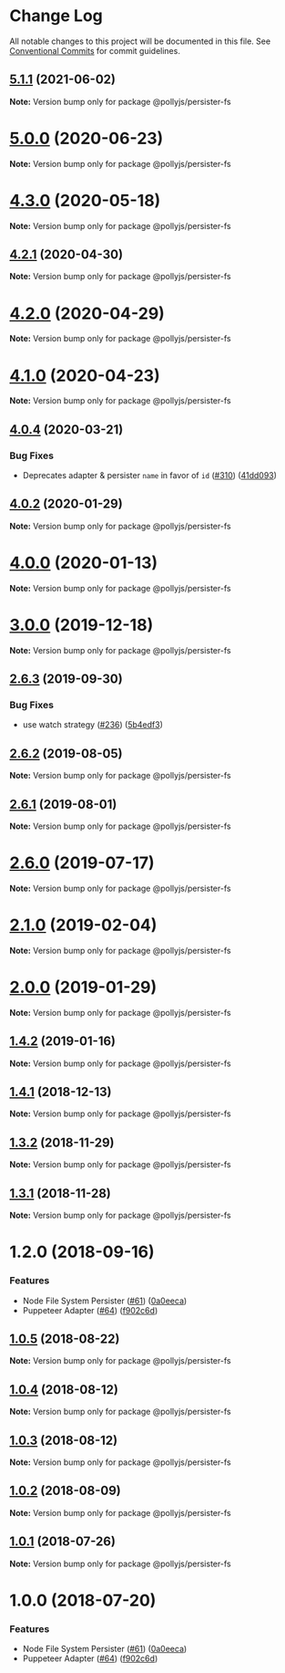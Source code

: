 # Change Log

All notable changes to this project will be documented in this file.
See [Conventional Commits](https://conventionalcommits.org) for commit guidelines.

## [5.1.1](https://github.com/netflix/pollyjs/tree/master/packages/@pollyjs/persister-fs/compare/v5.1.0...v5.1.1) (2021-06-02)

**Note:** Version bump only for package @pollyjs/persister-fs





# [5.0.0](https://github.com/netflix/pollyjs/tree/master/packages/@pollyjs/persister-fs/compare/v4.3.0...v5.0.0) (2020-06-23)

**Note:** Version bump only for package @pollyjs/persister-fs





# [4.3.0](https://github.com/netflix/pollyjs/tree/master/packages/@pollyjs/persister-fs/compare/v4.2.1...v4.3.0) (2020-05-18)

**Note:** Version bump only for package @pollyjs/persister-fs





## [4.2.1](https://github.com/netflix/pollyjs/tree/master/packages/@pollyjs/persister-fs/compare/v4.2.0...v4.2.1) (2020-04-30)

**Note:** Version bump only for package @pollyjs/persister-fs





# [4.2.0](https://github.com/netflix/pollyjs/tree/master/packages/@pollyjs/persister-fs/compare/v4.1.0...v4.2.0) (2020-04-29)

**Note:** Version bump only for package @pollyjs/persister-fs





# [4.1.0](https://github.com/netflix/pollyjs/tree/master/packages/@pollyjs/persister-fs/compare/v4.0.4...v4.1.0) (2020-04-23)

**Note:** Version bump only for package @pollyjs/persister-fs





## [4.0.4](https://github.com/netflix/pollyjs/tree/master/packages/@pollyjs/persister-fs/compare/v4.0.3...v4.0.4) (2020-03-21)


### Bug Fixes

* Deprecates adapter & persister `name` in favor of `id` ([#310](https://github.com/netflix/pollyjs/tree/master/packages/@pollyjs/persister-fs/issues/310)) ([41dd093](https://github.com/netflix/pollyjs/tree/master/packages/@pollyjs/persister-fs/commit/41dd093))





## [4.0.2](https://github.com/netflix/pollyjs/tree/master/packages/@pollyjs/persister-fs/compare/v4.0.1...v4.0.2) (2020-01-29)

**Note:** Version bump only for package @pollyjs/persister-fs





# [4.0.0](https://github.com/netflix/pollyjs/tree/master/packages/@pollyjs/persister-fs/compare/v3.0.2...v4.0.0) (2020-01-13)

**Note:** Version bump only for package @pollyjs/persister-fs





# [3.0.0](https://github.com/netflix/pollyjs/tree/master/packages/@pollyjs/persister-fs/compare/v2.7.0...v3.0.0) (2019-12-18)

**Note:** Version bump only for package @pollyjs/persister-fs





## [2.6.3](https://github.com/netflix/pollyjs/tree/master/packages/@pollyjs/persister-fs/compare/v2.6.2...v2.6.3) (2019-09-30)


### Bug Fixes

* use watch strategy ([#236](https://github.com/netflix/pollyjs/tree/master/packages/@pollyjs/persister-fs/issues/236)) ([5b4edf3](https://github.com/netflix/pollyjs/tree/master/packages/@pollyjs/persister-fs/commit/5b4edf3))





## [2.6.2](https://github.com/netflix/pollyjs/tree/master/packages/@pollyjs/persister-fs/compare/v2.6.1...v2.6.2) (2019-08-05)

**Note:** Version bump only for package @pollyjs/persister-fs





## [2.6.1](https://github.com/netflix/pollyjs/tree/master/packages/@pollyjs/persister-fs/compare/v2.6.0...v2.6.1) (2019-08-01)

**Note:** Version bump only for package @pollyjs/persister-fs





# [2.6.0](https://github.com/netflix/pollyjs/tree/master/packages/@pollyjs/persister-fs/compare/v2.5.0...v2.6.0) (2019-07-17)

**Note:** Version bump only for package @pollyjs/persister-fs





# [2.1.0](https://github.com/netflix/pollyjs/tree/master/packages/@pollyjs/persister-fs/compare/v2.0.0...v2.1.0) (2019-02-04)

**Note:** Version bump only for package @pollyjs/persister-fs





# [2.0.0](https://github.com/netflix/pollyjs/tree/master/packages/@pollyjs/persister-fs/compare/v1.4.2...v2.0.0) (2019-01-29)

**Note:** Version bump only for package @pollyjs/persister-fs





## [1.4.2](https://github.com/netflix/pollyjs/tree/master/packages/@pollyjs/persister-fs/compare/v1.4.1...v1.4.2) (2019-01-16)

**Note:** Version bump only for package @pollyjs/persister-fs





## [1.4.1](https://github.com/netflix/pollyjs/tree/master/packages/@pollyjs/persister-fs/compare/v1.4.0...v1.4.1) (2018-12-13)

**Note:** Version bump only for package @pollyjs/persister-fs





## [1.3.2](https://github.com/netflix/pollyjs/tree/master/packages/@pollyjs/persister-fs/compare/v1.3.1...v1.3.2) (2018-11-29)

**Note:** Version bump only for package @pollyjs/persister-fs





## [1.3.1](https://github.com/netflix/pollyjs/tree/master/packages/@pollyjs/persister-fs/compare/v1.2.0...v1.3.1) (2018-11-28)

**Note:** Version bump only for package @pollyjs/persister-fs





<a name="1.2.0"></a>
# 1.2.0 (2018-09-16)


### Features

* Node File System Persister ([#61](https://github.com/netflix/pollyjs/tree/master/packages/[@pollyjs](https://github.com/pollyjs)/persister-fs/issues/61)) ([0a0eeca](https://github.com/netflix/pollyjs/tree/master/packages/@pollyjs/persister-fs/commit/0a0eeca))
* Puppeteer Adapter ([#64](https://github.com/netflix/pollyjs/tree/master/packages/[@pollyjs](https://github.com/pollyjs)/persister-fs/issues/64)) ([f902c6d](https://github.com/netflix/pollyjs/tree/master/packages/@pollyjs/persister-fs/commit/f902c6d))




<a name="1.0.5"></a>
## [1.0.5](https://github.com/netflix/pollyjs/tree/master/packages/@pollyjs/persister-fs/compare/@pollyjs/persister-fs@1.0.4...@pollyjs/persister-fs@1.0.5) (2018-08-22)




**Note:** Version bump only for package @pollyjs/persister-fs

<a name="1.0.4"></a>
## [1.0.4](https://github.com/netflix/pollyjs/tree/master/packages/@pollyjs/persister-fs/compare/@pollyjs/persister-fs@1.0.3...@pollyjs/persister-fs@1.0.4) (2018-08-12)




**Note:** Version bump only for package @pollyjs/persister-fs

<a name="1.0.3"></a>
## [1.0.3](https://github.com/netflix/pollyjs/tree/master/packages/@pollyjs/persister-fs/compare/@pollyjs/persister-fs@1.0.2...@pollyjs/persister-fs@1.0.3) (2018-08-12)




**Note:** Version bump only for package @pollyjs/persister-fs

<a name="1.0.2"></a>
## [1.0.2](https://github.com/netflix/pollyjs/tree/master/packages/@pollyjs/persister-fs/compare/@pollyjs/persister-fs@1.0.1...@pollyjs/persister-fs@1.0.2) (2018-08-09)




**Note:** Version bump only for package @pollyjs/persister-fs

<a name="1.0.1"></a>
## [1.0.1](https://github.com/netflix/pollyjs/tree/master/packages/@pollyjs/persister-fs/compare/@pollyjs/persister-fs@1.0.0...@pollyjs/persister-fs@1.0.1) (2018-07-26)




**Note:** Version bump only for package @pollyjs/persister-fs

<a name="1.0.0"></a>
# 1.0.0 (2018-07-20)


### Features

* Node File System Persister ([#61](https://github.com/netflix/pollyjs/tree/master/packages/[@pollyjs](https://github.com/pollyjs)/persister-fs/issues/61)) ([0a0eeca](https://github.com/netflix/pollyjs/tree/master/packages/@pollyjs/persister-fs/commit/0a0eeca))
* Puppeteer Adapter ([#64](https://github.com/netflix/pollyjs/tree/master/packages/[@pollyjs](https://github.com/pollyjs)/persister-fs/issues/64)) ([f902c6d](https://github.com/netflix/pollyjs/tree/master/packages/@pollyjs/persister-fs/commit/f902c6d))
